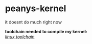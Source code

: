 # peanys-kernel
it doesnt do much right now

**toolchain needed to compile my kernel:**  
[_linux toolchain_](http://newos.org/toolchains/i686-elf-4.9.1-Linux-x86_64.tar.xz)
